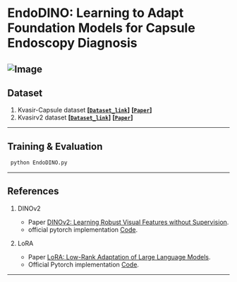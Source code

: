 # EndoDINO: Learning to Adapt Foundation Models for Capsule Endoscopy Diagnosis
![Image](https://github.com/ZhangBoowen/EndoDINO/blob/main/architecture.png)
---
## Dataset

1. Kvasir-Capsule dataset **[[`Dataset_link`](https://datasets.simula.no/kvasir-capsule/)]** **[[`Paper`](https://www.nature.com/articles/s41597-021-00920-z)]**
2. Kvasirv2 dataset **[[`Dataset_link`](https://datasets.simula.no/kvasir/)]** **[[`Paper`](https://www.researchgate.net/publication/316215961_KVASIR_A_Multi-Class_Image_Dataset_for_Computer_Aided_Gastrointestinal_Disease_Detection)]**
---
## Training & Evaluation

```bash
 python EndoDINO.py
```
---
## References
1. DINOv2
    - Paper [DINOv2: Learning Robust Visual Features without Supervision](https://arxiv.org/abs/2304.07193).
    - official pytorch implementation [Code](https://github.com/facebookresearch/dinov2).

2. LoRA
    - Paper [LoRA: Low-Rank Adaptation of Large Language Models](https://arxiv.org/abs/2106.09685).
    - Official Pytorch implementation [Code](https://github.com/microsoft/LoRA).

---
